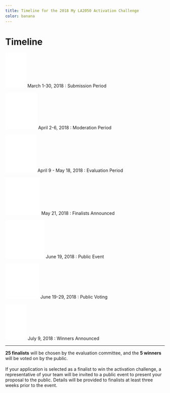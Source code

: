```yaml
---
title: Timeline for the 2018 My LA2050 Activation Challenge
color: banana
---
```


# Timeline

<section class="timeline has-icons" markdown="1"><div markdown="1">

![](/assets/images/timeline/submission.svg) March 1-30, 2018
: Submission Period

![](/assets/images/timeline/moderation.svg) April 2-6, 2018
: Moderation Period

![](/assets/images/timeline/evaluation.svg) April 9 - May 18, 2018
: Evaluation Period

![](/assets/images/timeline/finalists.svg) May 21, 2018
: Finalists Announced

![](/assets/images/timeline/event.svg) June 19, 2018
: Public Event

![](/assets/images/timeline/voting.svg) June 19-29, 2018
: Public Voting

![](/assets/images/timeline/winners.svg) July 9, 2018
: Winners Announced

* * *

**25 finalists** will be chosen by the evaluation committee, and the <span class="avoid-break">**5 winners** will be voted on by the public.</span><br /><br />If your application is selected as a finalist to win the activation challenge, a representative of your team will be invited to a public event to present your proposal to the public. Details will be provided to finalists at least three weeks prior to the event.

</div></section>
